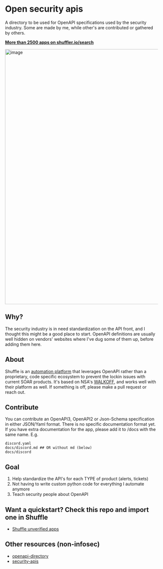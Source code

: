 # Open security apis
A directory to be used for OpenAPI specifications used by the security industry. Some are made by me, while other's are contributed or gathered by others. 

**[More than 2500 apps on shuffler.io/search](https://shuffler.io/search)**

<img width="837" alt="image" src="https://github.com/Shuffle/openapi-apps/assets/5719530/b7338d51-35bc-4f76-8daf-5d7b44c5ce17">

## Why?
The security industry is in need standardization on the API front, and I thought this might be a good place to start. OpenAPI definitions are usually well hidden on vendors' websites where I've dug some of them up, before adding them here.

## About
Shuffle is an [automation platform](https://shuffler.io) that leverages OpenAPI rather than a proprietary, code specific ecosystem to prevent the lockin issues with current SOAR products. It's based on NSA's [WALKOFF](https://github.com/nsacyber/walkoff), and works well with their platform as well. If something is off, please make a pull request or reach out.

## Contribute
You can contribute an OpenAPI3, OpenAPI2 or Json-Schema specification in either JSON/Yaml format. There is no specific documentation format yet. If you have extra documentation for the app, please add it to /docs with the same name. E.g.
```
discord.yaml
docs/discord.md ## OR without md (below)
docs/discord
```

## Goal
1. Help standardize the API's for each TYPE of product (alerts, tickets)
2. Not having to write custom python code for everything I automate anymore
3. Teach security people about OpenAPI

## Want a quickstart? Check this repo and import one in Shuffle
* [Shuffle unverified apps](https://github.com/frikky/security-openapi-unverified)

## Other resources (non-infosec)
* [openapi-directory](https://opencollective.com/openapi-directory)
* [security-apis](https://github.com/deralexxx/security-apis)
